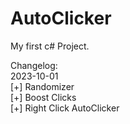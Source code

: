 # AutoClicker

My first c# Project.

Changelog:
<br>2023-10-01
<br>[+] Randomizer
<br>[+] Boost Clicks
<br>[+] Right Click AutoClicker
